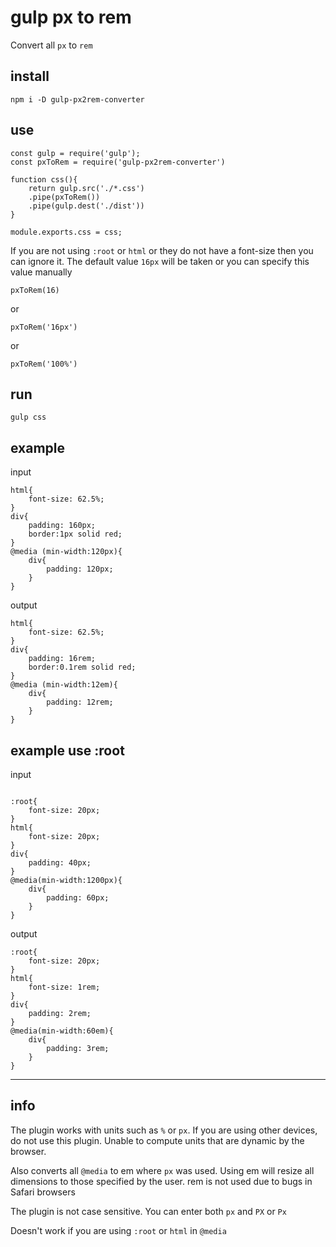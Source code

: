 # gulp px to rem
Convert all `px` to `rem`
## install 

```
npm i -D gulp-px2rem-converter
```

## use
```
const gulp = require('gulp');
const pxToRem = require('gulp-px2rem-converter')

function css(){
    return gulp.src('./*.css')
    .pipe(pxToRem())
    .pipe(gulp.dest('./dist'))
}

module.exports.css = css;
```

If you are not using `:root` or `html` or they do not have a font-size then you can ignore it. The default value `16px` will be taken or you can specify this value manually
```
pxToRem(16) 
```
or
```
pxToRem('16px') 
```
or
```
pxToRem('100%') 
```
## run
```
gulp css
```

## example
input
```
html{
    font-size: 62.5%;
}
div{
    padding: 160px;
    border:1px solid red;
}
@media (min-width:120px){
    div{
        padding: 120px;
    }
}
```
output
```
html{
    font-size: 62.5%;
}
div{
    padding: 16rem;
    border:0.1rem solid red;
}
@media (min-width:12em){
    div{
        padding: 12rem;
    }
}
```
## example use :root
input
```

:root{
    font-size: 20px;
}
html{
    font-size: 20px;
}
div{
    padding: 40px;
}
@media(min-width:1200px){
    div{
        padding: 60px;
    }
}
```
output
```
:root{
    font-size: 20px;
}
html{
    font-size: 1rem;
}
div{
    padding: 2rem;
}
@media(min-width:60em){
    div{
        padding: 3rem;
    }
}
```

----
## info

The plugin works with units such as `%` or `px`. If you are using other devices, do not use this plugin. Unable to compute units that are dynamic by the browser.

Also converts all `@media` to em where `px` was used. Using em will resize all dimensions to those specified by the user. rem is not used due to bugs in Safari browsers

The plugin is not case sensitive.
You can enter both `px` and `PX` or `Px`

Doesn't work if you are using `:root` or `html`
in `@media`
